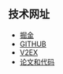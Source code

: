 ## 技术网址
 - [掘金](https://juejin.im)
 - [GITHUB](https://github.com)
 - [V2EX](https://www.v2ex.com/)
 - [论文和代码](https://paperswithcode.com/)

